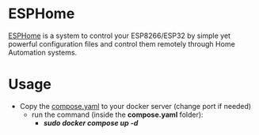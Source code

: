 # ESPHome
[ESPHome](https://github.com/esphome/esphome) is a system to control your ESP8266/ESP32 by simple yet powerful configuration files and control them remotely through Home Automation systems.

# Usage
+ Copy the [compose.yaml](compose.yaml) to your docker server (change port if needed)
  + run the command (inside the **compose.yaml** folder):
    + ***sudo docker compose up -d***
